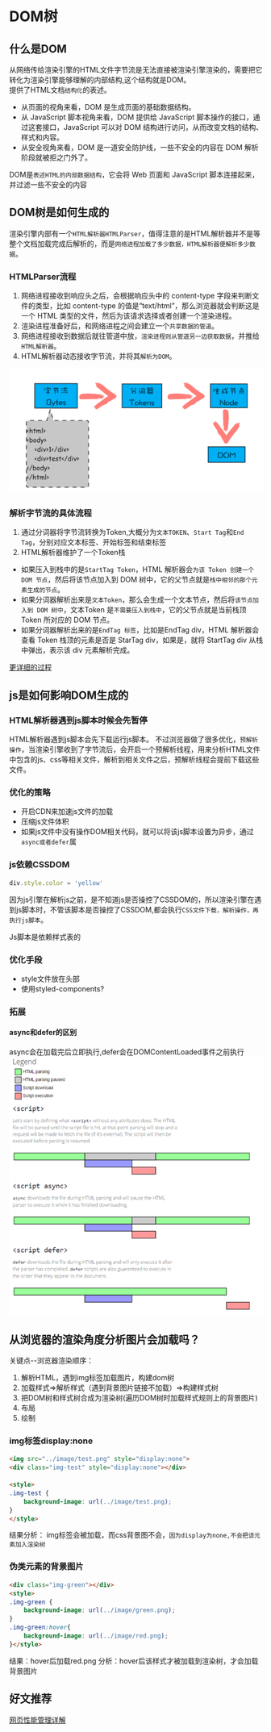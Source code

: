 # DOM树
## 什么是DOM
从网络传给渲染引擎的HTML文件字节流是无法直接被渲染引擎渲染的，需要把它转化为渲染引擎能够理解的内部结构,这个结构就是DOM。  
提供了HTML文档`结构化`的表述。

- 从页面的视角来看，DOM 是生成页面的基础数据结构。  
- 从 JavaScript 脚本视角来看，DOM 提供给 JavaScript 脚本操作的接口，通过这套接口，JavaScript 可以对 DOM 结构进行访问，从而改变文档的结构、样式和内容。
- 从安全视角来看，DOM 是一道安全防护线，一些不安全的内容在 DOM 解析阶段就被拒之门外了。

DOM是`表述HTML的内部数据结构`，它会将 Web 页面和 JavaScript 脚本连接起来，并过滤一些不安全的内容

## DOM树是如何生成的
渲染引擎内部有一个`HTML解析器HTMLParser`，值得注意的是HTML解析器并不是等整个文档加载完成后解析的，而是`网络进程加载了多少数据，HTML解析器便解析多少数据`。

### HTMLParser流程
1. 网络进程接收到响应头之后，会根据响应头中的 content-type 字段来判断文件的类型，比如 content-type 的值是“text/html”，那么浏览器就会判断这是一个 HTML 类型的文件，然后为该请求选择或者创建一个渲染进程。  
2. 渲染进程准备好后，和网络进程之间会建立一个`共享数据的管道`。
3. 网络进程接收到数据后就往管道中放，`渲染进程则从管道另一边获取数据`，并推给`HTML解析器`。
4. HTML解析器动态接收字节流，并将其`解析为DOM`。

<img src="./image/字节流生成DOM树.png" />

### 解析字节流的具体流程
1. 通过分词器将字节流转换为Token,大概分为`文本TOKEN`、`Start Tag`和`End Tag`，分别对应文本标签、开始标签和结束标签
2. HTML解析器维护了一个Token栈
- 如果压入到栈中的是`StartTag Token`，HTML 解析器会`为该 Token 创建一个 DOM 节点`，然后将该节点加入到 DOM 树中，它的父节点就是`栈中相邻的那个元素生成的节点`。
- 如果分词器解析出来是`文本Token`，那么会生成一个文本节点，然后将`该节点加入到 DOM 树中`，文本Token 是`不需要压入到栈中`，它的父节点就是当前栈顶 Token 所对应的 DOM 节点。
- 如果分词器解析出来的是`EndTag 标签`，比如是EndTag div，HTML 解析器会查看 Token 栈顶的元素是否是 StarTag div，如果是，就将 StartTag div 从栈中弹出，表示该 div 元素解析完成。

[更详细的过程](https://time.geekbang.org/column/article/140140)

## js是如何影响DOM生成的
### HTML解析器遇到js脚本时候会先暂停
HTML解析器遇到js脚本会先下载运行js脚本。
不过浏览器做了很多优化，`预解析操作`，当渲染引擎收到了字节流后，会开启一个预解析线程，用来分析HTML文件中包含的js、css等相关文件，解析到相关文件之后，预解析线程会提前下载这些文件。

### 优化的策略
- 开启CDN来加速js文件的加载
- 压缩js文件体积
- 如果js文件中没有操作DOM相关代码，就可以将该js脚本设置为异步，通过`async或者defer`属

### js依赖CSSDOM
```js
div.style.color = 'yellow'
```
因为js引擎在解析js之前，是不知道js是否操控了CSSDOM的，所以渲染引擎在遇到js脚本时，不管该脚本是否操控了CSSDOM,都会执行`CSS文件下载，解析操作，再执行js脚本`。

Js脚本是依赖样式表的
### 优化手段
- style文件放在头部
- 使用styled-components?

### 拓展
#### async和defer的区别
async会在加载完后立即执行,defer会在DOMContentLoaded事件之前执行
<img src="./image/js的async和defer的区别.png" />

## 从浏览器的渲染角度分析图片会加载吗？
关键点--浏览器渲染顺序：
1. 解析HTML，遇到img标签加载图片，构建dom树
2. 加载样式=>解析样式（遇到背景图片链接不加载）=>构建样式树
3. 把DOM树和样式树合成为渲染树(遍历DOM树时加载样式规则上的背景图片)
4. 布局
5. 绘制
### img标签display:none
```html
<img src="../image/test.png" style="display:none">
<div class="img-test" style="display:none"></div>

<style>
.img-test {
    background-image: url(../image/test.png);
}
</style>
```
结果分析：
img标签会被加载，而css背景图不会，`因为display为none,不会把该元素加入渲染树`

### 伪类元素的背景图片
```html
<div class="img-green"></div>
<style>
.img-green {
    background-image: url(../image/green.png);
}
.img-green:hover{
    background-image: url(../image/red.png);
}</style>
```
结果：hover后加载red.png
分析：hover后该样式才被加载到渲染树，才会加载背景图片

## 好文推荐
[网页性能管理详解](https://www.ruanyifeng.com/blog/2015/09/web-page-performance-in-depth.html)